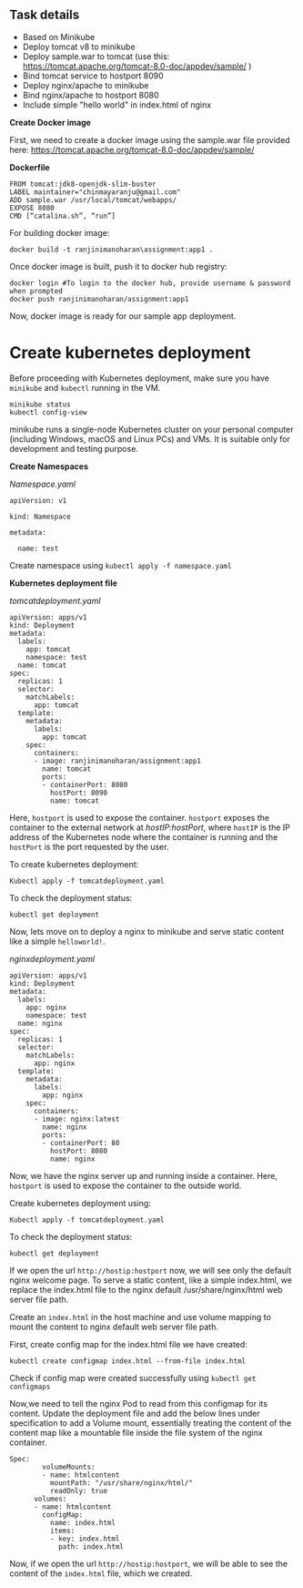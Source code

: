 ## Task details
- Based on Minikube
- Deploy tomcat v8 to minikube
- Deploy sample.war to tomcat (use this: https://tomcat.apache.org/tomcat-8.0-doc/appdev/sample/ )
- Bind tomcat service to hostport 8090
- Deploy nginx/apache to minikube
- Bind nginx/apache to hostport 8080
- Include simple "hello world" in index.html of nginx

**Create Docker image**

First, we need to create a docker image using the sample.war file provided here:
https://tomcat.apache.org/tomcat-8.0-doc/appdev/sample/

**Dockerfile**
```
FROM tomcat:jdk8-openjdk-slim-buster
LABEL maintainer="chinmayaranju@gmail.com"
ADD sample.war /usr/local/tomcat/webapps/
EXPOSE 8080
CMD [“catalina.sh”, “run”]
```
For building docker image:
```
docker build -t ranjinimanoharan\assignment:app1 .
```
Once docker image is built, push it to docker hub registry:

```
docker login #To login to the docker hub, provide username & password when prompted 
docker push ranjinimanoharan/assignment:app1
```
Now, docker image is ready for our sample app deployment. 

# Create kubernetes deployment
Before proceeding with Kubernetes deployment, make sure you have `minikube` and `kubectl` running in the VM.
```
minikube status
kubectl config-view
```
minikube runs a single-node Kubernetes cluster on your personal computer (including Windows, macOS and Linux PCs) and VMs. It is suitable only for development and testing purpose.

**Create Namespaces**

*Namespace.yaml*

```
apiVersion: v1

kind: Namespace

metadata:

  name: test
```
  
Create namespace using `kubectl apply -f namespace.yaml` 

**Kubernetes deployment file**

*tomcatdeployment.yaml*
```
apiVersion: apps/v1
kind: Deployment
metadata:
  labels:
    app: tomcat
    namespace: test
  name: tomcat
spec:
  replicas: 1
  selector:
    matchLabels:
      app: tomcat
  template:
    metadata:
      labels:
        app: tomcat
    spec:
      containers:
      - image: ranjinimanoharan/assignment:app1
        name: tomcat
        ports:
        - containerPort: 8080
          hostPort: 8090
          name: tomcat
```
Here, `hostport` is used to expose the container. `hostport` exposes the container to the external network at *hostIP:hostPort*, where `hostIP` is the IP address of the Kubernetes node where the container is running and the `hostPort` is the port requested by the user. 

To create kubernetes deployment:
```
Kubectl apply -f tomcatdeployment.yaml
```
To check the deployment status:
```
kubectl get deployment
```

Now, lets move on to deploy a nginx to minikube and serve static content like a simple `helloworld!`.

*nginxdeployment.yaml*
```
apiVersion: apps/v1
kind: Deployment
metadata:
  labels:
    app: nginx
    namespace: test
  name: nginx
spec:
  replicas: 1
  selector:
    matchLabels:
      app: nginx
  template:
    metadata:
      labels:
        app: nginx
    spec:
      containers:
      - image: nginx:latest
        name: nginx
        ports:
        - containerPort: 80
          hostPort: 8080
          name: nginx
```

Now, we have the nginx server up and running inside a container. Here, `hostport` is used to expose the container to the outside world. 

Create kubernetes deployment using:
```
Kubectl apply -f tomcatdeployment.yaml
```
To check the deployment status:
```
kubectl get deployment
```

If we open the url `http://hostip:hostport` now, we will see only the default nginx welcome page. To serve a static content, like a simple index.html, we replace the index.html file to the nginx default /usr/share/nginx/html web server file path.

Create an `index.html` in the host machine and use volume mapping to mount the content to nginx default web server file path.

First, create config map for the index.html file we have created:

```
kubectl create configmap index.html --from-file index.html
```

Check if config map were created successfully using `kubectl get configmaps`

Now,we need to tell the nginx Pod to read from this configmap for its content. 
Update the deployment file and add the below lines under specification to add a Volume mount, essentially treating the content of the content map like a mountable file inside the file system of the nginx container.

```
Spec:
        volumeMounts:
        - name: htmlcontent
          mountPath: "/usr/share/nginx/html/"
          readOnly: true
      volumes:
      - name: htmlcontent
        configMap:
          name: index.html
          items:
          - key: index.html
            path: index.html
```

Now, if we open the url `http://hostip:hostport`, we will be able to see the content of the `index.html` file, which we created.

